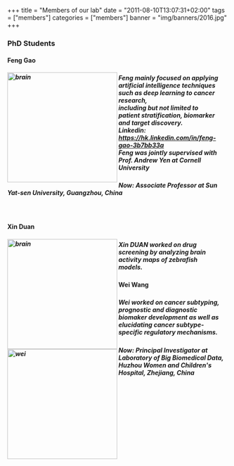 +++
title = "Members of our lab"
date = "2011-08-10T13:07:31+02:00"
tags = ["members"]
categories = ["members"]
banner = "img/banners/2016.jpg"
+++

### PhD Students
#### Feng Gao
##### <p align="left"><img src="/img/testimonials/gf.jpg" width=250 height=250 alt="brain" align=left />
##### <p align="left" p style = "margin:20px" p style="line-height:200%">Feng mainly focused on applying artificial intelligence techniques such as deep learning to cancer research,<br>including but not limited to patient stratification, biomarker and target discovery.<br>**Linkedin**: https://hk.linkedin.com/in/feng-gao-3b7bb33a <br>**Feng was jointly supervised with Prof. Andrew Yen at Cornell University**
##### <p align="left">Now: Associate Professor at Sun Yat-sen University, Guangzhou, China
<br>

#### Xin Duan
##### <p align="left"><img src="/img/testimonials/dx.jpg" width=250  alt="brain" align=left />
##### <p align="left" p style = "margin:20px" p style="line-height:200%">Xin DUAN worked on drug screening by analyzing brain activity maps of zebrafish models.<br>

#### Wei Wang
##### <p align="left"><img src="/img/testimonials/wei_new.png" width=250 alt="wei" align=left />
##### <p align="left" p style = "margin:20px" p style="line-height:200%">Wei worked on cancer subtyping, prognostic and diagnostic biomaker development as well as elucidating cancer subtype-specific regulatory mechanisms.<br>
##### <p align="left">Now: Principal Investigator at Laboratory of Big Biomedical Data, Huzhou Women and Children's Hospital, Zhejiang, China 
<br>
<br><br><br>

